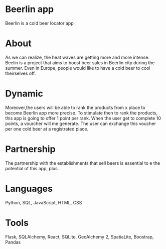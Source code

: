 # Beerlin app
Beerlin is a cold beer locator app

# About
As we can realize, the heat waves are getting more and more intense.
Beelin is a project that aims to boost beer sales in Beerlin city during the summer. 
Even in Europe, people would like to have a cold beer to cool theirselves off. 

# Dynamic 
Moreover,the users will be able to rank the products from x place to become Beerlin app more precise. To stimulate then to rank the products, this app is going to offer 1 point per rank. When the user get to complete 10 points, a vourcher will me generate. The user can exchange this voucher per one cold beer at a registrated place. 

# Partnership
The partnership with the establishments that sell beers is essential to e the potential of this app, plus.

# Languages
Python, SQL, JavaScript, HTML, CSS  

# Tools
Flask, SQLAlchemy, React, SQLite, GeoAlchemy 2, SpatiaLite, Boostrap, Pandas
